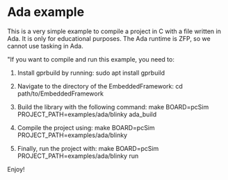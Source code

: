 # Ada example #
This is a very simple example to compile a project in C with a file written in Ada. It is only for educational purposes. The Ada runtime is ZFP, so we cannot use tasking in Ada.

"If you want to compile and run this example, you need to:

1. Install gprbuild by running:
sudo apt install gprbuild

2. Navigate to the directory of the EmbeddedFramework:
cd path/to/EmbeddedFramework

3. Build the library with the following command:
make BOARD=pcSim PROJECT_PATH=examples/ada/blinky ada_build

4. Compile the project using:
make BOARD=pcSim PROJECT_PATH=examples/ada/blinky

5. Finally, run the project with:
make BOARD=pcSim PROJECT_PATH=examples/ada/blinky run

Enjoy!
